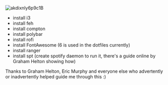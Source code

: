 ![akdixnly6p9c1B](https://github.com/aztejang/dotfiles/assets/12063930/e89b3c5a-16d5-40bd-9ee4-b7570ab2331a)

- install i3
- install feh
- install compton
- install polybar
- install rofi
- install FontAwesome (6 is used in the dotfiles currently)
- install ranger
- install spt (create spotify daemon to run it, there's a guide online by Graham Helton showing how)

Thanks to Graham Helton, Eric Murphy and everyone else who advertently or inadvertently helped guide me through this :) 


